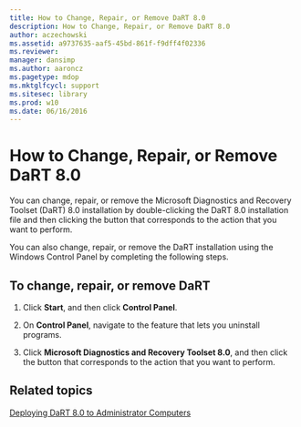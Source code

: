 ```yaml
---
title: How to Change, Repair, or Remove DaRT 8.0
description: How to Change, Repair, or Remove DaRT 8.0
author: aczechowski
ms.assetid: a9737635-aaf5-45bd-861f-f9dff4f02336
ms.reviewer: 
manager: dansimp
ms.author: aaroncz
ms.pagetype: mdop
ms.mktglfcycl: support
ms.sitesec: library
ms.prod: w10
ms.date: 06/16/2016
---
```



# How to Change, Repair, or Remove DaRT 8.0


You can change, repair, or remove the Microsoft Diagnostics and Recovery Toolset (DaRT) 8.0 installation by double-clicking the DaRT 8.0 installation file and then clicking the button that corresponds to the action that you want to perform.

You can also change, repair, or remove the DaRT installation using the Windows Control Panel by completing the following steps.

## To change, repair, or remove DaRT


1.  Click **Start**, and then click **Control Panel**.

2.  On **Control Panel**, navigate to the feature that lets you uninstall programs.

3.  Click **Microsoft Diagnostics and Recovery Toolset 8.0**, and then click the button that corresponds to the action that you want to perform.

## Related topics


[Deploying DaRT 8.0 to Administrator Computers](deploying-dart-80-to-administrator-computers-dart-8.md)

 

 






